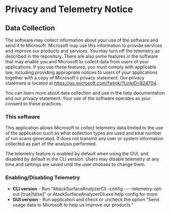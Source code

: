 # Privacy and Telemetry Notice

## Data Collection

The software may collect information about your use of the 
software and send it to Microsoft. Microsoft may use this information to provide 
services and improve our products and services. You may turn off the telemetry as
described in the repository. There are also some features in the software that may
enable you and Microsoft to collect data from users of your applications. If you use
these features, you must comply with applicable law, including providing appropriate
notices to users of your applications together with a copy of Microsoft's privacy 
statement. Our privacy statement is located at https://go.microsoft.com/fwlink/?LinkID=824704. 

You can learn more about data collection and use in the help documentation and our privacy 
statement. Your use of the software operates as your consent to these practices.

### This software

This application allows Microsoft to collect telemetry data limited to the use of the
application such as what collection types are used and total number of run scans generated.
It does not transmit any user or system information collected as part of the analysis performed.

The telemetry feature is enabled by default when using the GUI, and disabled by default in the CLI version.
Users may disable telemetry at any time and settings are saved until the user chooses to change them.

### Enabling/Disabling Telemetry

* **CLI version** - Run "AttackSurfaceAnalyzerCli -config ----telemetry-opt-out [true|false]" or AtackSurfaceAnalyzerCli.exe help config for more
* **GUI version** - Run application and check or uncheck the option "Send usage data to Microsoft to help us improve our products."
